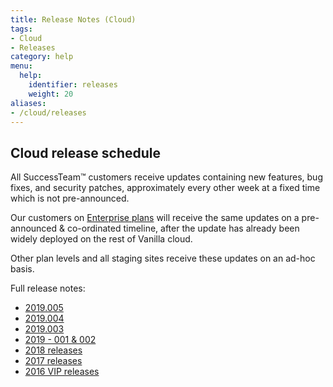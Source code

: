 ```yaml
---
title: Release Notes (Cloud)
tags:
- Cloud
- Releases
category: help
menu:
  help:
    identifier: releases
    weight: 20
aliases:
- /cloud/releases
---
```


## Cloud release schedule

All SuccessTeam™ customers receive updates containing new features, bug fixes, and security patches, approximately every other week at a fixed time which is not pre-announced.

Our customers on [Enterprise plans](https://vanillaforums.com/plans) will receive the same updates on a pre-announced & co-ordinated timeline, after the update has already been widely deployed on the rest of Vanilla cloud.

Other plan levels and all staging sites receive these updates on an ad-hoc basis.

Full release notes:

* [2019.005](/help/releases/2019-005)
* [2019.004](/help/releases/2019-004)
* [2019.003](/help/releases/2019-003)
* [2019 - 001 & 002](/help/releases/2019-2.8)
* [2018 releases](/cloud/releases/2018)
* [2017 releases](/cloud/releases/2017)
* [2016 VIP releases](/cloud/releases/2016)
